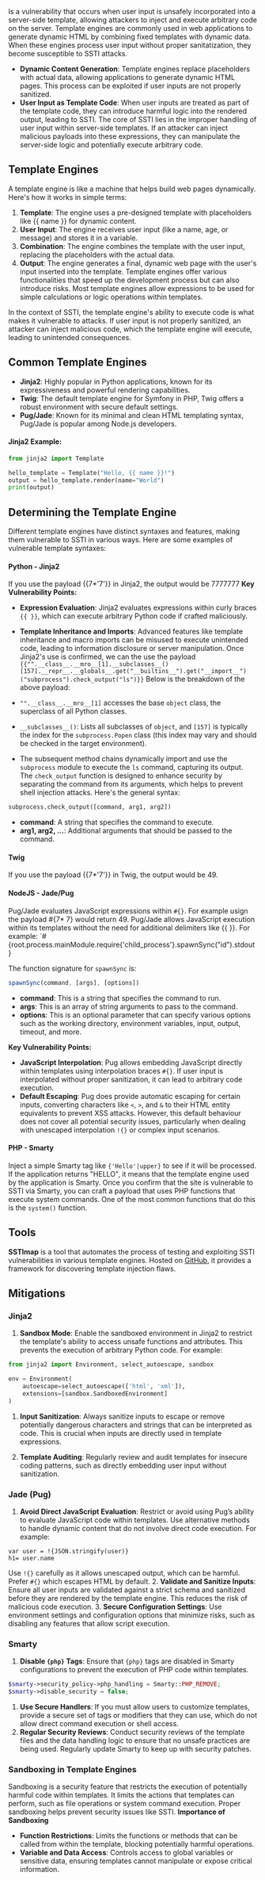 Is a vulnerability that occurs when user input is unsafely incorporated into a server-side template, allowing attackers to inject and execute arbitrary code on the server. Template engines are commonly used in web applications to generate dynamic HTML by combining fixed templates with dynamic data. When these engines process user input without proper sanitatization, they become susceptible to SSTI attacks.
- **Dynamic Content Generation**: Template engines replace placeholders with actual data, allowing applications to generate dynamic HTML pages. This process can be exploited if user inputs are not properly sanitized.
- **User Input as Template Code**: When user inputs are treated as part of the template code, they can introduce harmful logic into the rendered output, leading to SSTI.
The core of SSTI lies in the improper handling of user input within server-side templates. If an attacker can inject malicious payloads into these expressions, they can manipulate the server-side logic and potentially execute arbitrary code.
## Template Engines
A template engine is like a machine that helps build web pages dynamically. Here's how it works in simple terms:
1. **Template**: The engine uses a pre-designed template with placeholders like {{ name }} for dynamic content.
2. **User Input**: The engine receives user input (like a name, age, or message) and stores it in a variable.
3. **Combination**: The engine combines the template with the user input, replacing the placeholders with the actual data.
4. **Output**: The engine generates a final, dynamic web page with the user's input inserted into the template.
Template engines offer various functionalities that speed up the development process but can also introduce risks. Most template engines allow expressions to be used for simple calculations or logic operations within templates.  

In the context of SSTI, the template engine's ability to execute code is what makes it vulnerable to attacks. If user input is not properly sanitized, an attacker can inject malicious code, which the template engine will execute, leading to unintended consequences.
## Common Template Engines
- **Jinja2**: Highly popular in Python applications, known for its expressiveness and powerful rendering capabilities.
- **Twig**: The default template engine for Symfony in PHP, Twig offers a robust environment with secure default settings.
- **Pug/Jade**: Known for its minimal and clean HTML templating syntax, Pug/Jade is popular among Node.js developers.
#### Jinja2 Example:
```python
from jinja2 import Template

hello_template = Template("Hello, {{ name }}!")
output = hello_template.render(name="World")
print(output)
```
## Determining the Template Engine
Different template engines have distinct syntaxes and features, making them vulnerable to SSTI in various ways. Here are some examples of vulnerable template syntaxes:
#### Python - Jinja2 
 If you use the payload {{7*'7'}}  in Jinja2, the output would be 7777777
 **Key Vulnerability Points:**

- **Expression Evaluation**: Jinja2 evaluates expressions within curly braces `{{ }}`, which can execute arbitrary Python code if crafted maliciously.
- **Template Inheritance and Imports**: Advanced features like template inheritance and macro imports can be misused to execute unintended code, leading to information disclosure or server manipulation.
Once Jinja2's use is confirmed, we can the use the payload `{{"".__class__.__mro__[1].__subclasses__()[157].__repr__.__globals__.get("__builtins__").get("__import__")("subprocess").check_output("ls")}}`
Below is the breakdown of the above payload:

- `"".__class__.__mro__[1]` accesses the base `object` class, the superclass of all Python classes.
- `__subclasses__()`: Lists all subclasses of `object`, and `[157]` is typically the index for the `subprocess.Popen` class (this index may vary and should be checked in the target environment).
- The subsequent method chains dynamically import and use the `subprocess` module to execute the `ls` command, capturing its output.
The `check_output` function is designed to enhance security by separating the command from its arguments, which helps to prevent shell injection attacks. Here's the general syntax:

```python
subprocess.check_output([command, arg1, arg2])
```

- **command**: A string that specifies the command to execute.
- **arg1, arg2, ...**: Additional arguments that should be passed to the command.
#### Twig
If you use the payload {{7*'7'}} in Twig, the output would be 49.
#### NodeJS - Jade/Pug
Pug/Jade evaluates JavaScript expressions within `#{}`. For example usign the payload #{7* 7} would return 49. 
Pug/Jade allows JavaScript execution within its templates without the need for additional delimiters like {{ }}. For example: `#{root.process.mainModule.require{'child_process'}.spawnSync("id").stdout}

The function signature for `spawnSync` is:

```javascript
spawnSync(command, [args], [options])
```

- **command**: This is a string that specifies the command to run.
- **args**: This is an array of string arguments to pass to the command.
- **options**: This is an optional parameter that can specify various options such as the working directory, environment variables, input, output, timeout, and more.

**Key Vulnerability Points:**

- **JavaScript Interpolation**: Pug allows embedding JavaScript directly within templates using interpolation braces `#{}`. If user input is interpolated without proper sanitization, it can lead to arbitrary code execution.
- **Default Escaping**: Pug does provide automatic escaping for certain inputs, converting characters like `<`, `>`, and `&` to their HTML entity equivalents to prevent XSS attacks. However, this default behaviour does not cover all potential security issues, particularly when dealing with unescaped interpolation `!{}` or complex input scenarios.
#### PHP - Smarty
Inject a simple Smarty tag like `{'Hello'|upper}` to see if it will be processed. If the application returns "HELLO", it means that the template engine used by the application is Smarty.
Once you confirm that the site is vulnerable to SSTI via Smarty, you can craft a payload that uses PHP functions that execute system commands. One of the most common functions that do this is the `system()` function.
## Tools
**SSTImap** is a tool that automates the process of testing and exploiting SSTI vulnerabilities in various template engines. Hosted on [GitHub](https://github.com/vladko312/SSTImap), it provides a framework for discovering template injection flaws.

## Mitigations
### Jinja2

1. **Sandbox Mode**: Enable the sandboxed environment in Jinja2 to restrict the template's ability to access unsafe functions and attributes. This prevents the execution of arbitrary Python code. For example:

```python
from jinja2 import Environment, select_autoescape, sandbox

env = Environment(
	autoescape=select_autoescape(['html', 'xml']),
	extensions=[sandbox.SandboxedEnvironment]
)
```

1. **Input Sanitization**: Always sanitize inputs to escape or remove potentially dangerous characters and strings that can be interpreted as code. This is crucial when inputs are directly used in template expressions.

2. **Template Auditing**: Regularly review and audit templates for insecure coding patterns, such as directly embedding user input without sanitization.
### Jade (Pug)

1. **Avoid Direct JavaScript Evaluation**: Restrict or avoid using Pug’s ability to evaluate JavaScript code within templates. Use alternative methods to handle dynamic content that do not involve direct code execution. For example:
```pug
var user = !{JSON.stringify(user)}
h1= user.name
```
Use `!{}` carefully as it allows unescaped output, which can be harmful. Prefer `#{}` which escapes HTML by default.
2. **Validate and Sanitize Inputs**: Ensure all user inputs are validated against a strict schema and sanitized before they are rendered by the template engine. This reduces the risk of malicious code execution.
3. **Secure Configuration Settings**: Use environment settings and configuration options that minimize risks, such as disabling any features that allow script execution.
### Smarty
1. **Disable `{php}` Tags**: Ensure that `{php}` tags are disabled in Smarty configurations to prevent the execution of PHP code within templates.
```php
$smarty->security_policy->php_handling = Smarty::PHP_REMOVE;
$smarty->disable_security = false;
```

1. **Use Secure Handlers**: If you must allow users to customize templates, provide a secure set of tags or modifiers that they can use, which do not allow direct command execution or shell access.
2. **Regular Security Reviews**: Conduct security reviews of the template files and the data handling logic to ensure that no unsafe practices are being used. Regularly update Smarty to keep up with security patches.
### Sandboxing in Template Engines
Sandboxing is a security feature that restricts the execution of potentially harmful code within templates. It limits the actions that templates can perform, such as file operations or system command execution. Proper sandboxing helps prevent security issues like SSTI.
**Importance of Sandboxing**
- **Function Restrictions**: Limits the functions or methods that can be called from within the template, blocking potentially harmful operations.
- **Variable and Data Access**: Controls access to global variables or sensitive data, ensuring templates cannot manipulate or expose critical information.